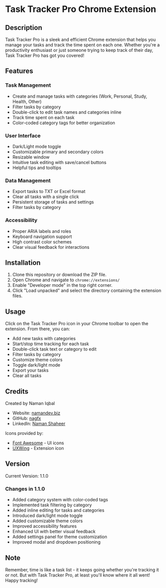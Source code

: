# Task Tracker Pro Chrome Extension

## Description

Task Tracker Pro is a sleek and efficient Chrome extension that helps you manage your tasks and track the time spent on each one. Whether you're a productivity enthusiast or just someone trying to keep track of their day, Task Tracker Pro has got you covered!

## Features

### Task Management
- Create and manage tasks with categories (Work, Personal, Study, Health, Other)
- Filter tasks by category
- Double-click to edit task names and categories inline
- Track time spent on each task
- Color-coded category tags for better organization

### User Interface
- Dark/Light mode toggle
- Customizable primary and secondary colors
- Resizable window
- Intuitive task editing with save/cancel buttons
- Helpful tips and tooltips

### Data Management
- Export tasks to TXT or Excel format
- Clear all tasks with a single click
- Persistent storage of tasks and settings
- Filter tasks by category

### Accessibility
- Proper ARIA labels and roles
- Keyboard navigation support
- High contrast color schemes
- Clear visual feedback for interactions

## Installation

1. Clone this repository or download the ZIP file.
2. Open Chrome and navigate to `chrome://extensions/`
3. Enable "Developer mode" in the top right corner.
4. Click "Load unpacked" and select the directory containing the extension files.

## Usage

Click on the Task Tracker Pro icon in your Chrome toolbar to open the extension. From there, you can:

- Add new tasks with categories
- Start/stop time tracking for each task
- Double-click task text or category to edit
- Filter tasks by category
- Customize theme colors
- Toggle dark/light mode
- Export your tasks
- Clear all tasks

## Credits

Created by Naman Iqbal
- Website: [namandev.biz](https://namandev.biz/)
- GitHub: [nagfx](https://github.com/nagfx)
- LinkedIn: [Naman Shaheer](https://www.linkedin.com/in/naman-shaheer/)

Icons provided by:
- [Font Awesome](https://fontawesome.com/) - UI icons
- [UXWing](https://uxwing.com/) - Extension icon

## Version

Current Version: 1.1.0

### Changes in 1.1.0
- Added category system with color-coded tags
- Implemented task filtering by category
- Added inline editing for tasks and categories
- Introduced dark/light mode toggle
- Added customizable theme colors
- Improved accessibility features
- Enhanced UI with better visual feedback
- Added settings panel for theme customization
- Improved modal and dropdown positioning

## Note

Remember, time is like a task list - it keeps going whether you're tracking it or not. But with Task Tracker Pro, at least you'll know where it all went! Happy tracking!
